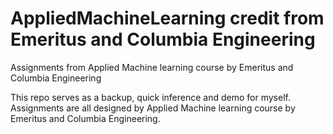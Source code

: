 # AppliedMachineLearning credit from Emeritus and Columbia Engineering 
Assignments from Applied Machine learning course by Emeritus and Columbia Engineering 

This repo serves as a backup, quick inference and demo for myself. Assignments are all designed by Applied Machine learning course by Emeritus and Columbia Engineering.
